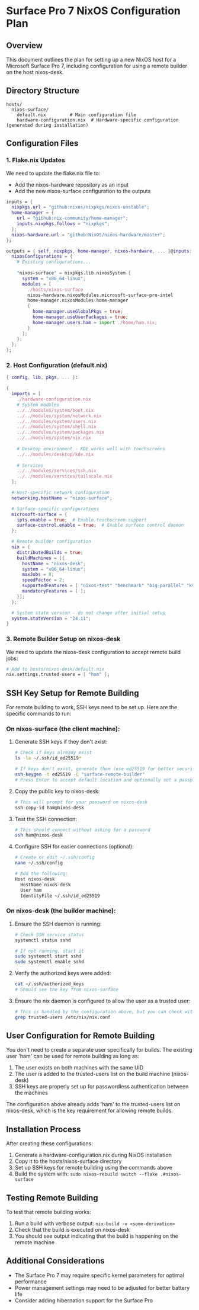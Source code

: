 # Surface Pro 7 NixOS Configuration Plan

## Overview

This document outlines the plan for setting up a new NixOS host for a Microsoft Surface Pro 7, including configuration for using a remote builder on the host nixos-desk.

## Directory Structure

```
hosts/
  nixos-surface/
    default.nix         # Main configuration file
    hardware-configuration.nix  # Hardware-specific configuration (generated during installation)
```

## Configuration Files

### 1. Flake.nix Updates

We need to update the flake.nix file to:
- Add the nixos-hardware repository as an input
- Add the new nixos-surface configuration to the outputs

```nix
inputs = {
  nixpkgs.url = "github:nixos/nixpkgs/nixos-unstable";
  home-manager = {
    url = "github:nix-community/home-manager";
    inputs.nixpkgs.follows = "nixpkgs";
  };
  nixos-hardware.url = "github:NixOS/nixos-hardware/master";
};

outputs = { self, nixpkgs, home-manager, nixos-hardware, ... }@inputs: {
  nixosConfigurations = {
    # Existing configurations...
    
    "nixos-surface" = nixpkgs.lib.nixosSystem {
      system = "x86_64-linux";
      modules = [
        ./hosts/nixos-surface
        nixos-hardware.nixosModules.microsoft-surface-pro-intel
        home-manager.nixosModules.home-manager
        {
          home-manager.useGlobalPkgs = true;
          home-manager.useUserPackages = true;
          home-manager.users.ham = import ./home/ham.nix;
        }
      ];
    };
  };
};
```

### 2. Host Configuration (default.nix)

```nix
{ config, lib, pkgs, ... }:

{
  imports = [
    ./hardware-configuration.nix
    # System modules
    ../../modules/system/boot.nix
    ../../modules/system/network.nix
    ../../modules/system/users.nix
    ../../modules/system/shell.nix
    ../../modules/system/packages.nix
    ../../modules/system/nix.nix
    
    # Desktop environment - KDE works well with touchscreens
    ../../modules/desktop/kde.nix
    
    # Services
    ../../modules/services/ssh.nix
    ../../modules/services/tailscale.nix
  ];

  # Host-specific network configuration
  networking.hostName = "nixos-surface";

  # Surface-specific configurations
  microsoft-surface = {
    ipts.enable = true;  # Enable touchscreen support
    surface-control.enable = true;  # Enable surface control daemon
  };

  # Remote builder configuration
  nix = {
    distributedBuilds = true;
    buildMachines = [{
      hostName = "nixos-desk";
      system = "x86_64-linux";
      maxJobs = 8;
      speedFactor = 2;
      supportedFeatures = [ "nixos-test" "benchmark" "big-parallel" "kvm" ];
      mandatoryFeatures = [ ];
    }];
  };

  # System state version - do not change after initial setup
  system.stateVersion = "24.11";
}
```

### 3. Remote Builder Setup on nixos-desk

We need to update the nixos-desk configuration to accept remote build jobs:

```nix
# Add to hosts/nixos-desk/default.nix
nix.settings.trusted-users = [ "ham" ];
```

## SSH Key Setup for Remote Building

For remote building to work, SSH keys need to be set up. Here are the specific commands to run:

### On nixos-surface (the client machine):

1. Generate SSH keys if they don't exist:
   ```bash
   # Check if keys already exist
   ls -la ~/.ssh/id_ed25519*
   
   # If keys don't exist, generate them (use ed25519 for better security)
   ssh-keygen -t ed25519 -C "surface-remote-builder"
   # Press Enter to accept default location and optionally set a passphrase
   ```

2. Copy the public key to nixos-desk:
   ```bash
   # This will prompt for your password on nixos-desk
   ssh-copy-id ham@nixos-desk
   ```

3. Test the SSH connection:
   ```bash
   # This should connect without asking for a password
   ssh ham@nixos-desk
   ```

4. Configure SSH for easier connections (optional):
   ```bash
   # Create or edit ~/.ssh/config
   nano ~/.ssh/config
   
   # Add the following:
   Host nixos-desk
     HostName nixos-desk
     User ham
     IdentityFile ~/.ssh/id_ed25519
   ```

### On nixos-desk (the builder machine):

1. Ensure the SSH daemon is running:
   ```bash
   # Check SSH service status
   systemctl status sshd
   
   # If not running, start it
   sudo systemctl start sshd
   sudo systemctl enable sshd
   ```

2. Verify the authorized keys were added:
   ```bash
   cat ~/.ssh/authorized_keys
   # Should see the key from nixos-surface
   ```

3. Ensure the nix daemon is configured to allow the user as a trusted user:
   ```bash
   # This is handled by the configuration above, but you can check with:
   grep trusted-users /etc/nix/nix.conf
   ```

## User Configuration for Remote Building

You don't need to create a separate user specifically for builds. The existing user 'ham' can be used for remote building as long as:

1. The user exists on both machines with the same UID
2. The user is added to the trusted-users list on the build machine (nixos-desk)
3. SSH keys are properly set up for passwordless authentication between the machines

The configuration above already adds 'ham' to the trusted-users list on nixos-desk, which is the key requirement for allowing remote builds.

## Installation Process

After creating these configurations:
1. Generate a hardware-configuration.nix during NixOS installation
2. Copy it to the hosts/nixos-surface directory
3. Set up SSH keys for remote building using the commands above
4. Build the system with: `sudo nixos-rebuild switch --flake .#nixos-surface`

## Testing Remote Building

To test that remote building works:
1. Run a build with verbose output: `nix-build -v <some-derivation>`
2. Check that the build is executed on nixos-desk
3. You should see output indicating that the build is happening on the remote machine

## Additional Considerations

- The Surface Pro 7 may require specific kernel parameters for optimal performance
- Power management settings may need to be adjusted for better battery life
- Consider adding hibernation support for the Surface Pro